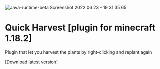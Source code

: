 ![Java-runtime-beta Screenshot 2022 06 23 - 19 31 35 65](https://user-images.githubusercontent.com/83653555/176735339-61d07497-8f9f-406f-9993-db764d1f525f.png)
# Quick Harvest [plugin for minecraft 1.18.2]
Plugin that let you harvest the plants by right-clicking and replant again

[[Download latest version]](https://github.com/TeaCondemns/quick-harvest-plugin/releases/tag/basic-functionality)
